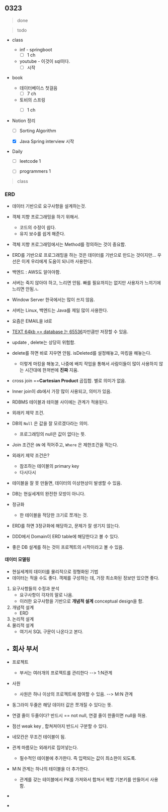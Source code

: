 ## 0323

> done


> todo

- class
  - inf - springboot
      - [ ] 1 ch
  - youtube - 이것이 sql이다.
      - [ ] 시작
- book
  - 데이터베이스 첫걸음
      - [ ] 7 ch
  - 토비의 스프링
      - [ ] 1 ch


- Notion 정리

  - [ ] Sorting Algorithm
  - [x] Java Spring interview  시작


- Daily

  - [ ] leetcode 1
  - [ ] programmers 1



> class

### ERD

- 데이터 기반으로 요구사항을 설계하는것.
- 객체 지향 프로그래밍을 하기 위해서.
  - 코드의 수정이 쉽다.
  - 유지 보수를 쉽게 해준다.
- 객체 지향 프로그래밍에서는 Method를 정의하는 것이 중요함.
- ERD를 기반으로 프로그래밍을 하는 것은 데이터를 기반으로 만드는 것이지만... 우선은 이게 우리에게 도움이 되니까 사용한다.
- 백엔드 : AWS도 알아야함.
- 서버는 죽지 않아야 하고, 느리면 안됨. 빠를 필요까지는 없지만 사용자가 느끼기에 느리면 안됨.ㄴ
- Window Server 한국에서는 많이 쓰지 않음.
- 서버는 Linux, 백엔드는 Java를 제일 많이 사용한다.
- 요즘은 EMAIL을 id로
- <u>TEXT 64kb == database 는 65536</u>자만큼만 저장할 수 있음.
- update , delete는 상당히 위험함.
- delete를 하면 바로 지우면 안됨. isDeleted를 설정해놓고, 마킹을 해놓는다.
  - 이렇게 마킹을 해놓고, 나중에 배치 작업을 통해서 사람이들이 많이 사용하지 않는 시간대에 한꺼번에 **진짜** 지움.
- cross join ==**Cartesian Product** 곱집합. 별로 의미가 없음.
- Inner join이 db에서 가장 많이 사용되고, 의미가 있음.
- RDBMS 테이블과 테이블 사이에는 관계가 적용된다.
- 외래키 제약 조건.

- DB의 `Null` 은 값을 잘 모르겠다라는 의미.
  - 프로그래밍의 null은 값이 없다는 뜻.
- Join 조건은 `ON`  에 적어주고, `Where` 은 제한조건을 적는다.
- 외래키 제약 조건은?
  - 참조하는 테이블의 primary key 
  - 다시다시
- 테이블을 잘 못 만들면, 데이터의 이상현상이 발생할 수 있음.
- DB는 현실세계의 완전한 모방이 아니다.
- 정규화
  - 한 테이블을 적당한 크기로 쪼개는 것.
- ERD를 하면 3정규화에 해당하고, 문제가 잘 생기지 않는다.
- DDD에서 Domain이 ERD table에 해당한다고 볼 수 있다.
- 좋은 DB 설계를 하는 것이 프로젝트의 시작이라고 볼 수 있음.



#### 데이터 모델링

- 현실세계의 데이터를 물리적으로 정형화된 기법
- 데이터는 적을 수도 좋다. 객체를 구성하는 데, 가장 최소화된 정보만 있으면 좋다.



1. 요구사항들의 수정과 분석
   - 요구사항이 각자의 말로 나옴.
   - 이러한 요구사항을 기반으로 **개념적 설계** conceptual design을 함.
2. 개념적 설계
   - ERD
3. 논리적 설계
4. 물리적 설계
   - 여기서 SQL 구문이 나온다고 본다.



- 회사 부서
  - 
- 프로젝트
  - 부서는 여러개의 프로젝트를 관리한다 --> 1:N관계
- 사원
  - 사원은 하나 이상의 프로젝트에 참여할 수 있음. --> M:N 관계



- 동그라미 두줄은 해당 데이터 값은 쪼개질 수 있다는 뜻.
- 연결 줄이 두줄이다? 반드시 == not null, 연결 줄이 한줄이면 null을 허용.
- 점선 weak key , 합쳐져야지 반드시 구분할 수 있다.
- 네모칸은 무조건 테이블이 됨.
- 관계 마름모는 외래키로 집어넣는다.
  - 필수적인 테이블에 추가한다. 즉 입력되는 값이 최소한이 되도록.
- M:N 관계는 하나의 테이블을 더 추가한다.
  - 관계를 갖는 테이블에서 PK를 가져와서 합쳐서 복합 기본키를 만들어서 사용함.

- [](https://docs.google.com/presentation/d/1xvs24VWVJc2KhmHUoj1Rm88zvtzItzQuD-6vBuzkvA0/edit#slide=id.g5cfaa7f0c5_0_67)
- 